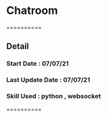 # Chatroom 
 
========== 

## Detail 
### Start Date : 07/07/21 
### Last Update Date : 07/07/21 
### Skill Used : python , websocket 
 
==========